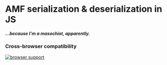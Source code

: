 # AMF serialization & deserialization in JS
##### …because I'm a masochist, apparently.

### Cross-browser compatibility
[![browser support](https://ci.testling.com/infomaniac-amf/js.png)
](https://ci.testling.com/infomaniac-amf/js)
